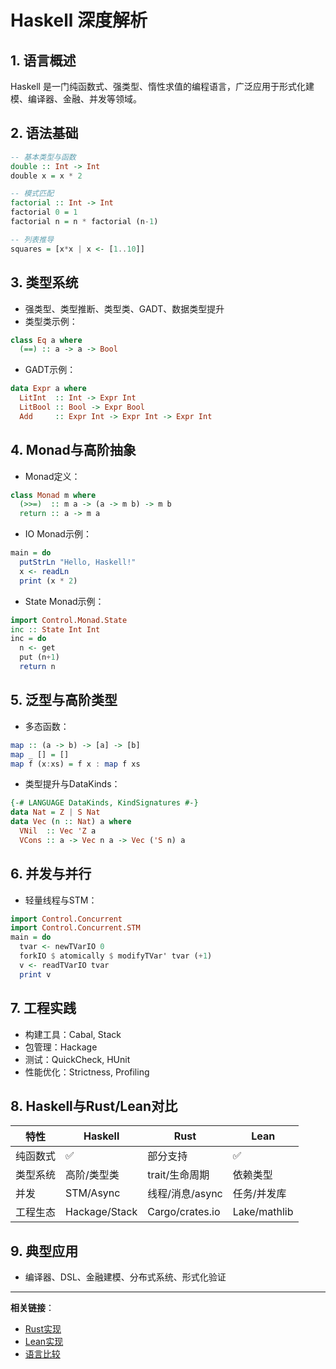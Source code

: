 # Haskell 深度解析

## 1. 语言概述

Haskell 是一门纯函数式、强类型、惰性求值的编程语言，广泛应用于形式化建模、编译器、金融、并发等领域。

## 2. 语法基础

```haskell
-- 基本类型与函数
double :: Int -> Int
double x = x * 2

-- 模式匹配
factorial :: Int -> Int
factorial 0 = 1
factorial n = n * factorial (n-1)

-- 列表推导
squares = [x*x | x <- [1..10]]
```

## 3. 类型系统

- 强类型、类型推断、类型类、GADT、数据类型提升
- 类型类示例：

```haskell
class Eq a where
  (==) :: a -> a -> Bool
```

- GADT示例：

```haskell
data Expr a where
  LitInt  :: Int -> Expr Int
  LitBool :: Bool -> Expr Bool
  Add     :: Expr Int -> Expr Int -> Expr Int
```

## 4. Monad与高阶抽象

- Monad定义：

```haskell
class Monad m where
  (>>=)  :: m a -> (a -> m b) -> m b
  return :: a -> m a
```

- IO Monad示例：

```haskell
main = do
  putStrLn "Hello, Haskell!"
  x <- readLn
  print (x * 2)
```

- State Monad示例：

```haskell
import Control.Monad.State
inc :: State Int Int
inc = do
  n <- get
  put (n+1)
  return n
```

## 5. 泛型与高阶类型

- 多态函数：

```haskell
map :: (a -> b) -> [a] -> [b]
map _ [] = []
map f (x:xs) = f x : map f xs
```

- 类型提升与DataKinds：

```haskell
{-# LANGUAGE DataKinds, KindSignatures #-}
data Nat = Z | S Nat
data Vec (n :: Nat) a where
  VNil  :: Vec 'Z a
  VCons :: a -> Vec n a -> Vec ('S n) a
```

## 6. 并发与并行

- 轻量线程与STM：

```haskell
import Control.Concurrent
import Control.Concurrent.STM
main = do
  tvar <- newTVarIO 0
  forkIO $ atomically $ modifyTVar' tvar (+1)
  v <- readTVarIO tvar
  print v
```

## 7. 工程实践

- 构建工具：Cabal, Stack
- 包管理：Hackage
- 测试：QuickCheck, HUnit
- 性能优化：Strictness, Profiling

## 8. Haskell与Rust/Lean对比

| 特性      | Haskell         | Rust            | Lean            |
|-----------|-----------------|-----------------|-----------------|
| 纯函数式  | ✅              | 部分支持        | ✅              |
| 类型系统  | 高阶/类型类     | trait/生命周期  | 依赖类型        |
| 并发      | STM/Async       | 线程/消息/async | 任务/并发库     |
| 工程生态  | Hackage/Stack   | Cargo/crates.io | Lake/mathlib    |

## 9. 典型应用

- 编译器、DSL、金融建模、分布式系统、形式化验证

---

**相关链接**：

- [Rust实现](../07-Implementation/002-Rust-Implementation.md)
- [Lean实现](../07-Implementation/003-Lean-Implementation.md)
- [语言比较](./002-Language-Comparison.md)
